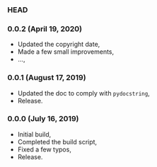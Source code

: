 ### HEAD

### 0.0.2 (April 19, 2020)

  * Updated the copyright date,
  * Made a few small improvements,
  * ...,


### 0.0.1 (August 17, 2019)

  * Updated the doc to comply with `pydocstring`,
  * Release.


### 0.0.0 (July 16, 2019)

  * Initial build,
  * Completed the build script,
  * Fixed a few typos,
  * Release.
